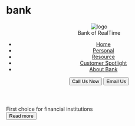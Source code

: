 # bank
<!DOCTYPE html>
<html lang="en">
<head>
    <meta charset="UTF-8">
    <meta http-equiv="X-UA-Compatible" content="IE=edge">
    <meta name="viewport" content="width=device-width, initial-scale=1.0">
    <link rel="stylesheet" href="style.css">
    <title>RealTime</title>
</head>
<link href="https://fonts.googleapis.com/css2?family=Alkalami&display=swap" rel="stylesheet">
<body>
    <header class="header">
        <div class="left">
            <img src="logo.jpeg" alt="logo">
            <div>Bank of RealTime</div>
        </div>
        <div class="mid">
            <ul class="navbar">
                <li><a href="#">Home</a></li>
                <li><a href="#">Personal</a></li>
                <li><a href="#">Resource</a></li>
                <li><a href="#">Customer Spotlight</a></li>
                <li><a href="#">About Bank</a></li>
            </ul>
        </div>
        <div class="right">
            <button class="btn">Call Us Now</button>
            <button class="btn">Email Us</button>
        </div>
    </header>
    <div class="container">
        <div>First choice for financial institutions</div>
        <button class="btn">Read more</button>
